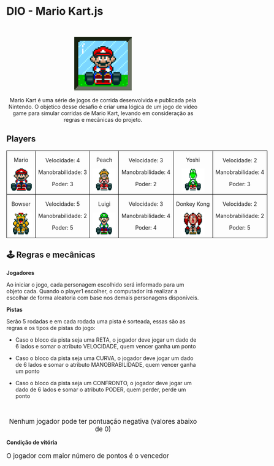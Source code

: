 # DIO - Mario Kart.js

<br />
<p style="text-align:center">
    <img src="./src/assets/header.gif" width="150">
</p>

 <p style="text-align:center">Mario Kart é uma série de jogos de corrida desenvolvida e publicada pela Nintendo. O objetico desse desafio é criar uma lógica de um jogo de vídeo game para simular corridas de Mario Kart, levando em consideração as regras e mecânicas do projeto.</p>

<h2>Players</h2>
      <table style="border-collapse: collapse; width: 800px; margin: 0 auto;">
        <tr>
            <td style="border: 1px solid black; text-align: center;">
                <p>Mario</p>
                <img src="./src/assets/mario.gif" alt="Mario Kart" width="60" height="60">
            </td>
            <td style="border: 1px solid black; text-align: center;">
                <p>Velocidade: 4</p>
                <p>Manobrabilidade: 3</p>
                <p>Poder: 3</p>
            </td>
             <td style="border: 1px solid black; text-align: center;">
                <p>Peach</p>
                <img src="./src/assets/peach.gif" alt="Peach" width="60" height="60">
            </td>
            <td style="border: 1px solid black; text-align: center;">
                <p>Velocidade: 3</p>
                <p>Manobrabilidade: 4</p>
                <p>Poder: 2</p>
            </td>
              <td style="border: 1px solid black; text-align: center;">
                <p>Yoshi</p>
                <img src="./src/assets/yoshi.gif" alt="Yoshi" width="60" height="60">
            </td>
            <td style="border: 1px solid black; text-align: center;">
                <p>Velocidade: 2</p>
                <p>Manobrabilidade: 4</p>
                <p>Poder: 3</p>
            </td>
        </tr>
        <tr>
            <td style="border: 1px solid black; text-align: center;">
                <p>Bowser</p>
                <img src="./src//assets/bowser.gif" alt="Bowser" width="60" height="60">
            </td>
            <td style="border: 1px solid black; text-align: center;">
                <p>Velocidade: 5</p>
                <p>Manobrabilidade: 2</p>
                <p>Poder: 5</p>
            </td>
            <td style="border: 1px solid black; text-align: center;">
                <p>Luigi</p>
                <img src="./src/assets/luigi.gif" alt="Luigi" width="60" height="60">
            </td>
            <td style="border: 1px solid black; text-align: center;">
                <p>Velocidade: 3</p>
                <p>Manobrabilidade: 4</p>
                <p>Poder: 4</p>
            </td>
            <td style="border: 1px solid black; text-align: center;">
                <p>Donkey Kong</p>
                <img src="./src/assets/dk.gif" alt="Donkey Kong" width="60" height="60">
            </td>
            <td style="border: 1px solid black; text-align: center;">
                <p>Velocidade: 2</p>
                <p>Manobrabilidade: 2</p>
                <p>Poder: 5</p>
            </td>
        </tr>
    </table>

<h2>🕹️ Regras e mecânicas</h2>

<b>Jogadores</b>

Ao iniciar o jogo, cada personagem escolhido será informado para um objeto cada. Quando o player1 escolher, o computador irá realizar a escolhar de forma aleatoria com base nos demais personagens disponíveis.

<b>Pistas</b>

Serão 5 rodadas e em cada rodada uma pista é sorteada, essas são as regras e os tipos de pistas do jogo:

* Caso o bloco da pista seja uma RETA, o jogador deve jogar um dado de 6 lados e somar o atributo VELOCIDADE, quem vencer ganha um ponto

* Caso o bloco da pista seja uma CURVA, o jogador deve jogar um dado de 6 lados e somar o atributo MANOBRABILIDADE, quem vencer ganha um ponto

* Caso o bloco da pista seja um CONFRONTO, o jogador deve jogar um dado de 6 lados e somar o atributo PODER, quem perder, perde um ponto

<br />
<p style="text-align:center; font-size:1.2em">Nenhum jogador pode ter pontuação negativa (valores abaixo de 0)</p>

<b>Condição de vitória</b>
<p style="font-size:1.2em">O jogador com maior número de pontos é o vencedor</p>